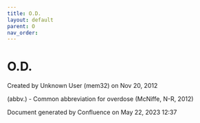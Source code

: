 ```yaml
---
title: O.D.
layout: default
parent: O
nav_order:
---
```


# O.D.

Created by  Unknown User (mem32) on Nov 20, 2012

(abbv.) - Common abbreviation for overdose (McNiffe, N-R, 2012)

Document generated by Confluence on May 22, 2023 12:37


